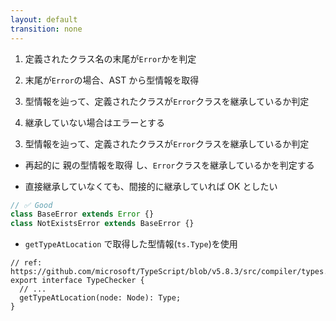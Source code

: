 ```yaml
---
layout: default
transition: none
---
```


<style scoped>
.slidev-vclick-hidden {
  display: none;
}
</style>

<div class="_bullet" v-click="[0]">

<span class="opacity-50">

1. 定義されたクラス名の末尾が`Error`かを判定

2. 末尾が`Error`の場合、AST から型情報を取得

</span>

3. 型情報を辿って、定義されたクラスが`Error`クラスを継承しているか判定

<span class="opacity-50">

4. 継承していない場合はエラーとする

</span>

</div>

<div v-click="1" class="_bullet">

3. 型情報を辿って、定義されたクラスが`Error`クラスを継承しているか判定

- 再起的に <span v-mark="{at: 3, color: 'red', type: 'circle'}"> 親の型情報を取得 </span>し、`Error`クラスを継承しているかを判定する

</div>

<div v-click="[2]">

<div class="_bullet ml-6.5">

- 直接継承していなくても、間接的に継承していれば OK としたい

</div>

```ts
// ✅ Good
class BaseError extends Error {}
class NotExistsError extends BaseError {}
```

</div>

<div v-click="3">

<div class="_bullet ml-6.5">

- `getTypeAtLocation` で取得した型情報(`ts.Type`)を使用

</div>

```ts{*|*|4}
// ref: https://github.com/microsoft/TypeScript/blob/v5.8.3/src/compiler/types.ts#L5160
export interface TypeChecker {
  // ...
  getTypeAtLocation(node: Node): Type;
}
```

</div>

<!-- 
続いて、型情報を辿って、定義されたクラスが Error クラスを継承しているかを判定する実装を行います。

[click] 今回のルール実装では、自身の型情報のみではなく、クラスの継承元の型情報も必要となるため、再起的に親の型情報を取得し、Error クラスを継承しているかを判定する実装を行います。  

[click] どういうことかと言いますと、こちらのコードのように、直接 Error クラスを継承していなくても、間接的に継承していれば OK としたいので、それを実現するために、再起的に親の型情報を取得したい。ということです。

[click] この「親の型情報を取得する」ことを実現するためには、[click] 先ほどの getTypeAtLocation で取得した型情報つまり、typescript の Type という interface を使用します。  
-->